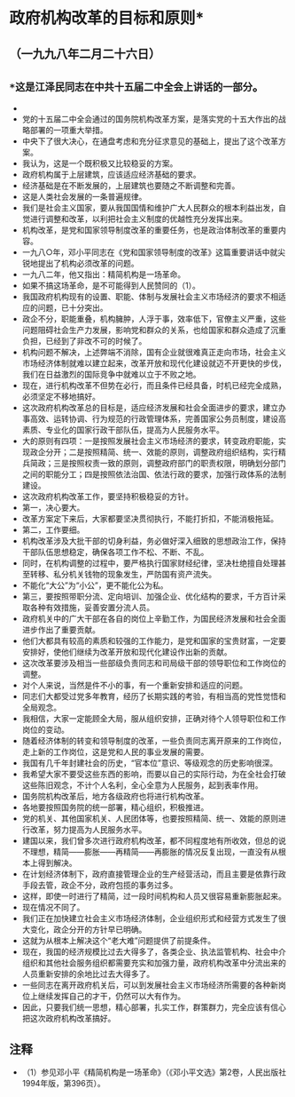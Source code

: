 # 政府机构改革的目标和原则*## （一九九八年二月二十六日）
## `*这是江泽民同志在中共十五届二中全会上讲话的一部分`。- - 党的十五届二中全会通过的国务院机构改革方案，是落实党的十五大作出的战略部署的一项重大举措。- 中央下了很大决心，在通盘考虑和充分征求意见的基础上，提出了这个改革方案。- 我认为，这是一个既积极又比较稳妥的方案。- 政府机构属于上层建筑，应该适应经济基础的要求。- 经济基础是在不断发展的，上层建筑也要随之不断调整和完善。- 这是人类社会发展的一条普遍规律。- 我们是社会主义国家，要从我国国情和维护广大人民群众的根本利益出发，自觉进行调整和改革，以利把社会主义制度的优越性充分发挥出来。- 机构改革，是党和国家领导制度改革的重要任务，也是政治体制改革的重要内容。- 一九八○年，邓小平同志在《党和国家领导制度的改革》这篇重要讲话中就尖锐地提出了机构必须改革的问题。- 一九八二年，他又指出：精简机构是一场革命。- 如果不搞这场革命，是不可能得到人民赞同的（1）。- 我国政府机构现有的设置、职能、体制与发展社会主义市场经济的要求不相适应的问题，已十分突出。- 政企不分，职能重叠，机构臃肿，人浮于事，效率低下，官僚主义严重，这些问题阻碍社会生产力发展，影响党和群众的关系，也给国家和群众造成了沉重负担，已经到了非改不可的时候了。- 机构问题不解决，上述弊端不消除，国有企业就很难真正走向市场，社会主义市场经济体制就难以建立起来，改革开放和现代化建设就迈不开更快的步伐，我们在日益激烈的国际竞争中就难以立于不败之地。- 现在，进行机构改革不但势在必行，而且条件已经具备，时机已经完全成熟，必须坚定不移地搞好。- 这次政府机构改革总的目标是，适应经济发展和社会全面进步的要求，建立办事高效、运转协调、行为规范的行政管理体系，完善国家公务员制度，建设高素质、专业化的国家行政干部队伍，提高为人民服务水平。- 大的原则有四项：一是按照发展社会主义市场经济的要求，转变政府职能，实现政企分开；二是按照精简、统一、效能的原则，调整政府组织结构，实行精兵简政；三是按照权责一致的原则，调整政府部门的职责权限，明确划分部门之间的职能分工；四是按照依法治国、依法行政的要求，加强行政体系的法制建设。- 这次政府机构改革工作，要坚持积极稳妥的方针。- 第一，决心要大。- 改革方案定下来后，大家都要坚决贯彻执行，不能打折扣，不能消极拖延。- 第二，工作要细。- 机构改革涉及大批干部的切身利益，务必做好深入细致的思想政治工作，保持干部队伍思想稳定，确保各项工作不松、不断、不乱。- 同时，在机构调整的过程中，要严格执行国家财经纪律，坚决杜绝擅自处理甚至转移、私分机关钱物的现象发生，严防国有资产流失。- 不能化“大公”为“小公”，更不能化公为私。- 第三，要按照带职分流、定向培训、加强企业、优化结构的要求，千方百计采取各种有效措施，妥善安置分流人员。- 政府机关中的广大干部在各自的岗位上辛勤工作，为国民经济发展和社会全面进步作出了重要贡献。- 他们大都具有较高的素质和较强的工作能力，是党和国家的宝贵财富，一定要安排好，使他们继续为改革开放和现代化建设作出新的贡献。- 这次改革要涉及相当一些部级负责同志和司局级干部的领导职位和工作岗位的调整。- 对个人来说，当然是件不小的事，有一个重新安排和适应的问题。- 同志们大都受过党多年教育，经历了长期实践的考验，有相当高的党性觉悟和全局观念。- 我相信，大家一定能顾全大局，服从组织安排，正确对待个人领导职位和工作岗位的变动。- 随着经济体制的转变和领导制度的改革，一些负责同志离开原来的工作岗位，走上新的工作岗位，这是党和人民的事业发展的需要。- 我国有几千年封建社会的历史，“官本位”意识、等级观念的历史影响很深。- 我希望大家不要受这些东西的影响，而要以自己的实际行动，为在全社会打破这些陈旧观念，不计个人名利，全心全意为人民服务，起到表率作用。- 国务院机构改革后，地方各级政府也将进行机构改革。- 各地要按照国务院的统一部署，精心组织，积极推进。- 党的机关、其他国家机关、人民团体等，也要按照精简、统一、效能的原则进行改革，努力提高为人民服务水平。- 建国以来，我们曾多次进行政府机构改革，都不同程度地有所收效，但总的说不理想，精简——膨胀——再精简——再膨胀的情况反复出现，一直没有从根本上得到解决。- 在计划经济体制下，政府直接管理企业的生产经营活动，而且主要是依靠行政手段去管，政企不分，政府包揽的事务过多。- 这样，即使一时进行了精简，过一段时间机构和人员又很容易重新膨胀起来。- 现在情况不同了。- 我们正在加快建立社会主义市场经济体制，企业组织形式和经营方式发生了很大变化，政企分开的方针早已明确。- 这就为从根本上解决这个“老大难”问题提供了前提条件。- 现在，我国的经济规模比过去大得多了，各类企业、执法监管机构、社会中介组织和其他社会服务组织都需要充实和加强力量，政府机构改革中分流出来的人员重新安排的余地比过去大得多了。- 一些同志在离开政府机关后，可以到发展社会主义市场经济所需要的各种新岗位上继续发挥自己的才干，仍然可以大有作为。- 因此，只要我们统一思想，精心部署，扎实工作，群策群力，完全应该有信心把这次政府机构改革搞好。 ## 注释- （1）参见邓小平《精简机构是一场革命》（《邓小平文选》第2卷，人民出版社1994年版，第396页）。